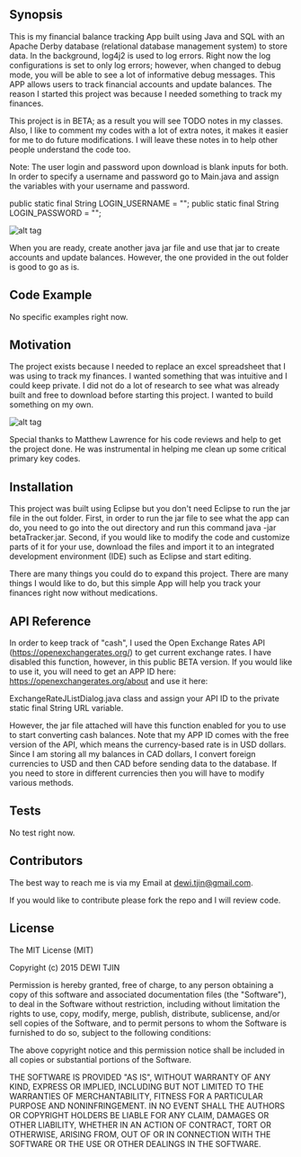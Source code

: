 ## Synopsis

This is my financial balance tracking App built using Java and SQL with an Apache Derby database (relational database management system) to store data.  In the background, log4j2 is used to log errors.  Right now the log configurations is set to only log errors; however, when changed to debug mode, you will be able to see a lot of informative debug messages.  This APP allows users to track financial accounts and update balances.  The reason I started this project was because I needed something to track my finances.

This project is in BETA; as a result you will see TODO notes in my classes. Also, I like to comment my codes
with a lot of extra notes, it makes it easier for me to do future modifications. I will leave these notes in to help other people understand the code too.

Note: The user login and password upon download is blank inputs for both. In order to specify a username and password
go to Main.java and assign the variables with your username and password.

  public static final String LOGIN_USERNAME = "";
  public static final String LOGIN_PASSWORD = "";

![alt tag](https://raw.githubusercontent.com/dewitjin/Balance-Tracker/master/images/loginImage.png)

When you are ready, create another java jar file and use that jar to create accounts and update balances. However, the one provided in the out folder is good to go as is.

## Code Example

No specific examples right now.

## Motivation

The project exists because I needed to replace an excel spreadsheet that I was using to track my finances.  I wanted something that was intuitive and I could keep private. I did not do a lot of research to see what was already built and free to download before starting this project.  I wanted to build something on my own.

![alt tag](https://raw.githubusercontent.com/dewitjin/Balance-Tracker/master/images/addNewAccount.png)

Special thanks to Matthew Lawrence for his code reviews and help to get the project done. He was instrumental in helping me clean up some critical primary key codes.

## Installation

This project was built using Eclipse but you don't need Eclipse to run the jar file in the out folder.  First, in order to run the jar file to see what the app can do, you need to go into the out directory and run this command java -jar betaTracker.jar. Second, if you would like to modify the code and customize parts of it for your use, download the files and import it to an integrated development environment (IDE) such as Eclipse and start editing.

There are many things you could do to expand this project.  There are many things I would like to do, but this simple
App will help you track your finances right now without medications.

## API Reference

In order to keep track of "cash", I used the Open Exchange Rates API (https://openexchangerates.org/) to get current exchange rates.  I have disabled this function, however, in this public BETA version.  If you would like to use it, you will need to get an APP ID here: https://openexchangerates.org/about and use it here:

  ExchangeRateJListDialog.java class and assign your API ID to the private static final String URL variable.

However, the jar file attached will have this function enabled for you to use to start converting cash balances. Note that my APP ID comes with the free version of the API, which means the currency-based rate is in USD dollars. Since I am storing all my balances in CAD dollars, I convert foreign currencies to USD and then CAD before sending data to the database.  If you need to store in different currencies then you will have to modify various methods.

## Tests

No test right now.

## Contributors

The best way to reach me is via my Email at dewi.tjin@gmail.com.

If you would like to contribute please fork the repo and I will review code.

## License

The MIT License (MIT)

Copyright (c) 2015 DEWI TJIN

Permission is hereby granted, free of charge, to any person obtaining a copy
of this software and associated documentation files (the "Software"), to deal
in the Software without restriction, including without limitation the rights
to use, copy, modify, merge, publish, distribute, sublicense, and/or sell
copies of the Software, and to permit persons to whom the Software is
furnished to do so, subject to the following conditions:

The above copyright notice and this permission notice shall be included in all
copies or substantial portions of the Software.

THE SOFTWARE IS PROVIDED "AS IS", WITHOUT WARRANTY OF ANY KIND, EXPRESS OR
IMPLIED, INCLUDING BUT NOT LIMITED TO THE WARRANTIES OF MERCHANTABILITY,
FITNESS FOR A PARTICULAR PURPOSE AND NONINFRINGEMENT. IN NO EVENT SHALL THE
AUTHORS OR COPYRIGHT HOLDERS BE LIABLE FOR ANY CLAIM, DAMAGES OR OTHER
LIABILITY, WHETHER IN AN ACTION OF CONTRACT, TORT OR OTHERWISE, ARISING FROM,
OUT OF OR IN CONNECTION WITH THE SOFTWARE OR THE USE OR OTHER DEALINGS IN THE
SOFTWARE.


